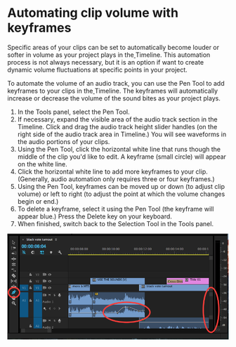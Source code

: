 # Automating clip volume with keyframes

Specific areas of your clips can be set to automatically become louder or softer in volume as your project plays in the[ ](https://jjloomis.gitbooks.io/adobe-audition-basic-audio-editing/content/GLOSSARY.html#multitrack-session)Timeline. This automation process is not always necessary, but it is an option if want to create dynamic volume fluctuations at specific points in your project.

To automate the volume of an audio track, you can use the Pen Tool to add keyframes to your clips in the[ ](https://jjloomis.gitbooks.io/adobe-audition-basic-audio-editing/content/GLOSSARY.html#multitrack-session)Timeline. The keyframes will automatically increase or decrease the volume of the sound bites as your project plays.

1. In the Tools panel, select the Pen Tool.
2. If necessary, expand the visible area of the audio track section in the Timeline. Click and drag the audio track height slider handles (on the right side of the audio track area in Timeline.) You will see waveforms in the audio portions of your clips. 
3. Using the Pen Tool, click the horizontal white line that runs though the middle of the clip you'd like to edit. A keyframe (small circle) will appear on the white line.
4. Click the horizontal white line to add more keyframes to your clip. (Generally, audio automation only requires three or four keyframes.)
5. Using the Pen Tool, keyframes can be moved up or down (to adjust clip volume) or left to right (to adjust the point at which the volume changes begin or end.) 
6. To delete a keyframe, select it using the Pen Tool (the keyframe will appear blue.) Press the Delete key on your keyboard.
7. When finished, switch back to the Selection Tool in the Tools panel.

![](../.gitbook/assets/audio-automation.png)

